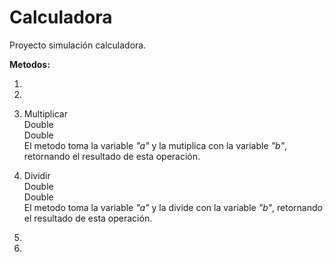 # Calculadora
Proyecto simulación calculadora.

**Metodos:**

1)

2)

3)  Multiplicar <br />
    Double <br />
    Double <br />
    El metodo toma la variable *"a"* y la mutiplica con la variable *"b"*, retornando el resultado de esta operación.
    
4)  Dividir <br />
    Double <br />
    Double <br />
    El metodo toma la variable *"a"* y la divide con la variable *"b"*, retornando el resultado de esta operación.
   
5)

6)
